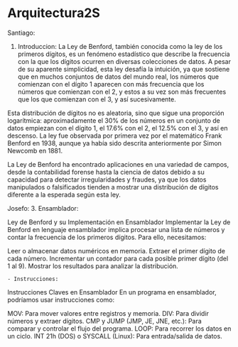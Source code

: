 # Arquitectura2S
Santiago:
1. Introduccion:
La Ley de Benford, también conocida como la ley de los primeros dígitos, es un fenómeno estadístico que describe la frecuencia con la que los dígitos ocurren en diversas colecciones de datos. A pesar de su aparente simplicidad, esta ley desafía la intuición, ya que sostiene que en muchos conjuntos de datos del mundo real, los números que comienzan con el dígito 1 aparecen con más frecuencia que los números que comienzan con el 2, y estos a su vez son más frecuentes que los que comienzan con el 3, y así sucesivamente. 

Esta distribución de dígitos no es aleatoria, sino que sigue una proporción logarítmica: aproximadamente el 30% de los números en un conjunto de datos empiezan con el dígito 1, el 17.6% con el 2, el 12.5% con el 3, y así en descenso. La ley fue observada por primera vez por el matemático Frank Benford en 1938, aunque ya había sido descrita anteriormente por Simon Newcomb en 1881. 

La Ley de Benford ha encontrado aplicaciones en una variedad de campos, desde la contabilidad forense hasta la ciencia de datos debido a su capacidad para detectar irregularidades y fraudes, ya que los datos manipulados o falsificados tienden a mostrar una distribución de dígitos diferente a la esperada según esta ley.

Josefo: 
3. Ensamblador:

Ley de Benford y su Implementación en Ensamblador
Implementar la Ley de Benford en lenguaje ensamblador implica procesar una lista de números y contar la frecuencia de los primeros dígitos. Para ello, necesitamos:

Leer o almacenar datos numéricos en memoria.
Extraer el primer dígito de cada número.
Incrementar un contador para cada posible primer dígito (del 1 al 9).
Mostrar los resultados para analizar la distribución.

    - Instrucciones:

Instrucciones Claves en Ensamblador
En un programa en ensamblador, podríamos usar instrucciones como:

MOV: Para mover valores entre registros y memoria.
DIV: Para dividir números y extraer dígitos.
CMP y JUMP (JMP, JE, JNE, etc.): Para comparar y controlar el flujo del programa.
LOOP: Para recorrer los datos en un ciclo.
INT 21h (DOS) o SYSCALL (Linux): Para entrada/salida de datos.
